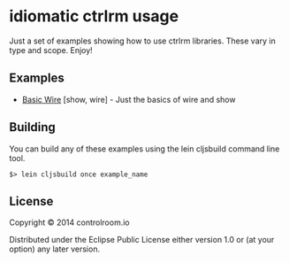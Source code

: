 # idiomatic ctrlrm usage

Just a set of examples showing how to use ctrlrm libraries. These vary in type
and scope. Enjoy!

## Examples

- [Basic Wire](examples/basic_wire) [show, wire] - Just the basics
  of wire and show

## Building

You can build any of these examples using the lein cljsbuild command line tool.

```$> lein cljsbuild once example_name```

## License

Copyright © 2014 controlroom.io

Distributed under the Eclipse Public License either version 1.0 or (at
your option) any later version.
